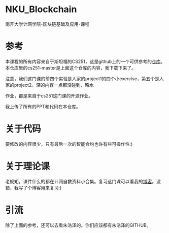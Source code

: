 # NKU_Blockchain
南开大学计网学院-区块链基础及应用-课程
# 参考
本课程的所有内容来自于斯坦福的CS251，这是github上的一个可供参考的[仓库](https://github.com/kandluis/cs251)。本仓库里的cs251-master是上面这个仓库的内容，我下载下来了。

注意，我们这门课的前四个实验是人家的project1的四个小exercise，第五个是人家的project2。深的内容一点都没碰到，略水

作业，都是来自于cs251这门课的开源作业。

我上传了所有的PPT和代码在本仓库。

# 关于代码
要修改的内容很少，只有最后一次的智能合约也许有些可操作性:)

# 关于理论课
老规矩，课件什么的都在计网自救资料小合集。复习这门课可以看我的[博客](https://tephrocactushc.github.io/post/70d6b5e4.html)。没错，我写了个博客用来复习:)

# 引流
除了上面的参考，还可以去看朱浩泽的。你们应该都有朱浩泽的GITHUB。


